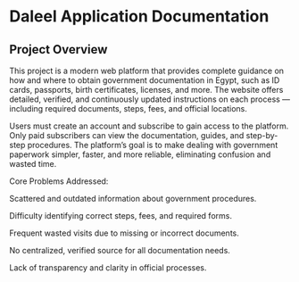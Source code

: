 # Daleel Application Documentation

## Project Overview
This project is a modern web platform that provides complete guidance on how and where to obtain government documentation in Egypt, such as ID cards, passports, birth certificates, licenses, and more.
The website offers detailed, verified, and continuously updated instructions on each process — including required documents, steps, fees, and official locations.

Users must create an account and subscribe to gain access to the platform.
Only paid subscribers can view the documentation, guides, and step-by-step procedures.
The platform’s goal is to make dealing with government paperwork simpler, faster, and more reliable, eliminating confusion and wasted time.

Core Problems Addressed:

Scattered and outdated information about government procedures.

Difficulty identifying correct steps, fees, and required forms.

Frequent wasted visits due to missing or incorrect documents.

No centralized, verified source for all documentation needs.

Lack of transparency and clarity in official processes.
